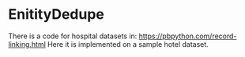 # EnitityDedupe
There is a code for hospital datasets in: 
https://pbpython.com/record-linking.html
Here it is implemented on a sample hotel dataset.
